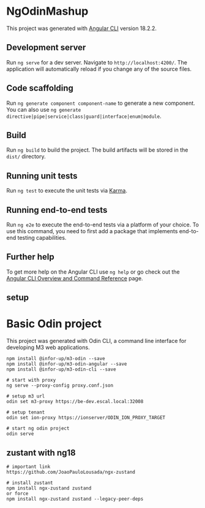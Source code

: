 # NgOdinMashup

This project was generated with [Angular CLI](https://github.com/angular/angular-cli) version 18.2.2.

## Development server

Run `ng serve` for a dev server. Navigate to `http://localhost:4200/`. The application will automatically reload if you change any of the source files.

## Code scaffolding

Run `ng generate component component-name` to generate a new component. You can also use `ng generate directive|pipe|service|class|guard|interface|enum|module`.

## Build

Run `ng build` to build the project. The build artifacts will be stored in the `dist/` directory.

## Running unit tests

Run `ng test` to execute the unit tests via [Karma](https://karma-runner.github.io).

## Running end-to-end tests

Run `ng e2e` to execute the end-to-end tests via a platform of your choice. To use this command, you need to first add a package that implements end-to-end testing capabilities.

## Further help

To get more help on the Angular CLI use `ng help` or go check out the [Angular CLI Overview and Command Reference](https://angular.dev/tools/cli) page.

## setup

# Basic Odin project

This project was generated with Odin CLI, a command line interface for developing M3 web applications.

```
npm install @infor-up/m3-odin --save
npm install @infor-up/m3-odin-angular --save
npm install @infor-up/m3-odin-cli --save
```

```
# start with proxy
ng serve --proxy-config proxy.conf.json

# setup m3 url
odin set m3-proxy https://be-dev.escal.local:32008

# setup tenant
odin set ion-proxy https://ionserver/ODIN_ION_PROXY_TARGET

# start ng odin project
odin serve

```

## zustant with ng18

```
# important link
https://github.com/JoaoPauloLousada/ngx-zustand

# install zustant
npm install ngx-zustand zustand
or force
npm install ngx-zustand zustand --legacy-peer-deps
```
